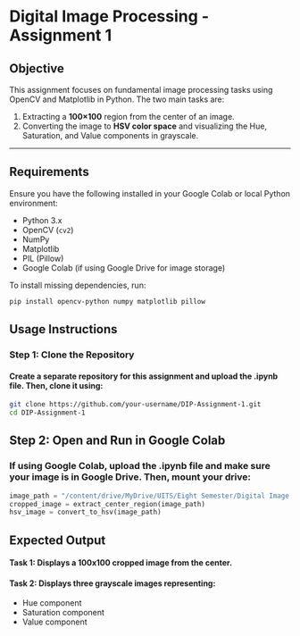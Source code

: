 # Digital Image Processing - Assignment 1

## **Objective**
This assignment focuses on fundamental image processing tasks using OpenCV and Matplotlib in Python. The two main tasks are:

1. Extracting a **100×100** region from the center of an image.
2. Converting the image to **HSV color space** and visualizing the Hue, Saturation, and Value components in grayscale.

---

## **Requirements**
Ensure you have the following installed in your Google Colab or local Python environment:

- Python 3.x
- OpenCV (`cv2`)
- NumPy
- Matplotlib
- PIL (Pillow)
- Google Colab (if using Google Drive for image storage)

To install missing dependencies, run:

```sh
pip install opencv-python numpy matplotlib pillow

````

## **Usage Instructions**
### **Step 1: Clone the Repository**
#### **Create a separate repository for this assignment and upload the .ipynb file. Then, clone it using:**


```sh
git clone https://github.com/your-username/DIP-Assignment-1.git
cd DIP-Assignment-1
```

## **Step 2: Open and Run in Google Colab**
### **If using Google Colab, upload the .ipynb file and make sure your image is in Google Drive. Then, mount your drive:**


```python
image_path = "/content/drive/MyDrive/UITS/Eight Semester/Digital Image Processing/Assigments/Class 1/pizza.jpg"
cropped_image = extract_center_region(image_path)
hsv_image = convert_to_hsv(image_path)
```

## **Expected Output**
#### **Task 1: Displays a 100x100 cropped image from the center.**
#### **Task 2: Displays three grayscale images representing:**
* Hue component
* Saturation component
* Value component
